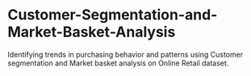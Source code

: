 # Customer-Segmentation-and-Market-Basket-Analysis
Identifying trends in purchasing behavior and patterns using Customer segmentation and Market basket analysis on Online Retail dataset.

